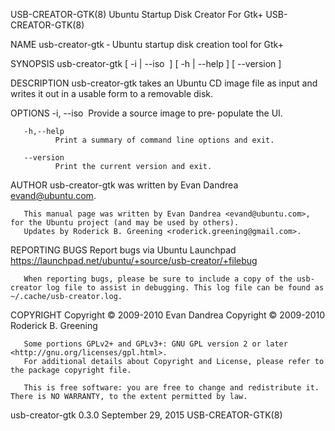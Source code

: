USB-CREATOR-GTK(8)                                                                 Ubuntu Startup Disk Creator For Gtk+                                                                USB-CREATOR-GTK(8)

NAME
       usb-creator-gtk ‐ Ubuntu startup disk creation tool for Gtk+

SYNOPSIS
       usb-creator-gtk
        [ -i | --iso <img> ]
                       [ -h | --help ] [ --version ]

DESCRIPTION
       usb-creator-gtk takes an Ubuntu CD image file as input and writes it out in a usable form to a removable disk.

OPTIONS
       -i, --iso <img>
              Provide a source image to pre‐ populate the UI.

       -h,--help
              Print a summary of command line options and exit.

       --version
              Print the current version and exit.

AUTHOR
       usb-creator-gtk was written by Evan Dandrea <evand@ubuntu.com>.

       This manual page was written by Evan Dandrea <evand@ubuntu.com>, for the Ubuntu project (and may be used by others).
       Updates by Roderick B. Greening <roderick.greening@gmail.com>.

REPORTING BUGS
       Report bugs via Ubuntu Launchpad <https://launchpad.net/ubuntu/+source/usb-creator/+filebug>

       When reporting bugs, please be sure to include a copy of the usb-creator log file to assist in debugging. This log file can be found as ~/.cache/usb-creator.log.

COPYRIGHT
       Copyright © 2009-2010 Evan Dandrea
       Copyright © 2009-2010 Roderick B. Greening

       Some portions GPLv2+ and GPLv3+: GNU GPL version 2 or later <http://gnu.org/licenses/gpl.html>.
       For additional details about Copyright and License, please refer to the package copyright file.

       This is free software: you are free to change and redistribute it.  There is NO WARRANTY, to the extent permitted by law.

usb-creator-gtk 0.3.0                                                                       September 29, 2015                                                                         USB-CREATOR-GTK(8)
